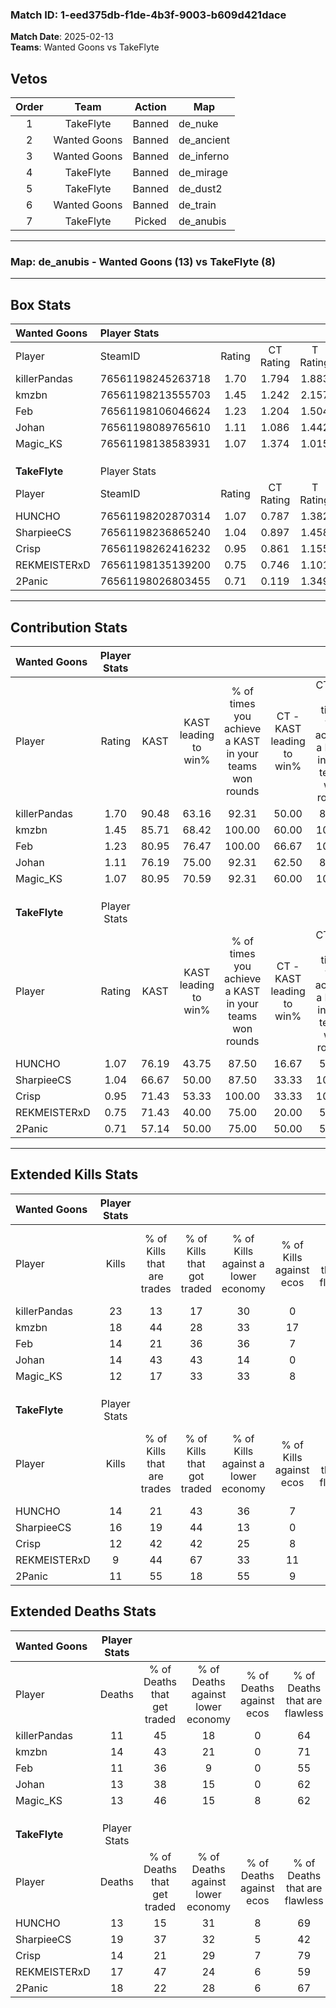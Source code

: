 ### Match ID: 1-eed375db-f1de-4b3f-9003-b609d421dace  
**Match Date**: 2025-02-13  
**Teams**: Wanted Goons vs TakeFlyte  

## Vetos  

| Order | Team | Action | Map |
| :---: | :--: | :----: | --- |
| 1 | TakeFlyte | Banned | de_nuke |
| 2 | Wanted Goons | Banned | de_ancient |
| 3 | Wanted Goons | Banned | de_inferno |
| 4 | TakeFlyte | Banned | de_mirage |
| 5 | TakeFlyte | Banned | de_dust2 |
| 6 | Wanted Goons | Banned | de_train |
| 7 | TakeFlyte | Picked | de_anubis |

---  

### **Map**: de_anubis - Wanted Goons (13) vs TakeFlyte (8)  
---  

## Box Stats  

| **Wanted Goons** | Player Stats      |        |           |          |       |      |       |         |        |      |     |
| :- | :- | :-: | :-: | :-: | :-: | :-: | :-: | :-: | :-: | :-: | :-: |
| Player           | SteamID           | Rating | CT Rating | T Rating | KAST  | ADR  | Kills | Assists | Deaths | K/D  | HS% |
| killerPandas     | 76561198245263718 |  1.70  |   1.794   |  1.883   | 90.48 | 93.0 |  23   |    2    |   11   | 2.09 | 21  |
| kmzbn            | 76561198213555703 |  1.45  |   1.242   |  2.157   | 85.71 | 98.6 |  18   |   12    |   14   | 1.29 | 61  |
| Feb              | 76561198106046624 |  1.23  |   1.204   |  1.504   | 80.95 | 77.2 |  14   |    6    |   11   | 1.27 | 71  |
| Johan            | 76561198089765610 |  1.11  |   1.086   |  1.442   | 76.19 | 65.0 |  14   |    8    |   13   | 1.08 | 42  |
| Magic_KS         | 76561198138583931 |  1.07  |   1.374   |  1.015   | 80.95 | 68.1 |  12   |    7    |   13   | 0.92 | 58  |
|                  |                   |        |           |          |       |      |       |         |        |      |     |
|                  |                   |        |           |          |       |      |       |         |        |      |     |
|                  |                   |        |           |          |       |      |       |         |        |      |     |
| **TakeFlyte**    | Player Stats      |        |           |          |       |      |       |         |        |      |     |
| Player           | SteamID           | Rating | CT Rating | T Rating | KAST  | ADR  | Kills | Assists | Deaths | K/D  | HS% |
| HUNCHO           | 76561198202870314 |  1.07  |   0.787   |  1.382   | 76.19 | 60.3 |  14   |    3    |   13   | 1.08 | 57  |
| SharpieeCS       | 76561198236865240 |  1.04  |   0.897   |  1.458   | 66.67 | 89.8 |  16   |    6    |   19   | 0.84 | 62  |
| Crisp            | 76561198262416232 |  0.95  |   0.861   |  1.155   | 71.43 | 60.1 |  12   |    8    |   14   | 0.86 | 25  |
| REKMEISTERxD     | 76561198135139200 |  0.75  |   0.746   |  1.101   | 71.43 | 61.1 |   9   |    6    |   17   | 0.53 | 55  |
| 2Panic           | 76561198026803455 |  0.71  |   0.119   |  1.349   | 57.14 | 69.3 |  11   |    3    |   18   | 0.61 | 81  |
---  

## Contribution Stats  

| **Wanted Goons** | Player Stats |       |                      |                                                        |                           |                                                             |                          |                                                            |
| :- | :-: | :-: | :-: | :-: | :-: | :-: | :-: | :-: |
| Player           |    Rating    | KAST  | KAST leading to win% | % of times you achieve a KAST in your teams won rounds | CT - KAST leading to win% | CT - % of times you achieve a KAST in your teams won rounds | T - KAST leading to win% | T - % of times you achieve a KAST in your teams won rounds |
| killerPandas     |     1.70     | 90.48 |        63.16         |                         92.31                          |           50.00           |                            83.33                            |          77.78           |                           100.00                           |
| kmzbn            |     1.45     | 85.71 |        68.42         |                         100.00                         |           60.00           |                           100.00                            |          77.78           |                           100.00                           |
| Feb              |     1.23     | 80.95 |        76.47         |                         100.00                         |           66.67           |                           100.00                            |          87.50           |                           100.00                           |
| Johan            |     1.11     | 76.19 |        75.00         |                         92.31                          |           62.50           |                            83.33                            |          87.50           |                           100.00                           |
| Magic_KS         |     1.07     | 80.95 |        70.59         |                         92.31                          |           60.00           |                           100.00                            |          85.71           |                           85.71                            |
|                  |              |       |                      |                                                        |                           |                                                             |                          |                                                            |
|                  |              |       |                      |                                                        |                           |                                                             |                          |                                                            |
|                  |              |       |                      |                                                        |                           |                                                             |                          |                                                            |
| **TakeFlyte**    | Player Stats |       |                      |                                                        |                           |                                                             |                          |                                                            |
| Player           |    Rating    | KAST  | KAST leading to win% | % of times you achieve a KAST in your teams won rounds | CT - KAST leading to win% | CT - % of times you achieve a KAST in your teams won rounds | T - KAST leading to win% | T - % of times you achieve a KAST in your teams won rounds |
| HUNCHO           |     1.07     | 76.19 |        43.75         |                         87.50                          |           16.67           |                            50.00                            |          60.00           |                           100.00                           |
| SharpieeCS       |     1.04     | 66.67 |        50.00         |                         87.50                          |           33.33           |                           100.00                            |          62.50           |                           83.33                            |
| Crisp            |     0.95     | 71.43 |        53.33         |                         100.00                         |           33.33           |                           100.00                            |          66.67           |                           100.00                           |
| REKMEISTERxD     |     0.75     | 71.43 |        40.00         |                         75.00                          |           20.00           |                            50.00                            |          50.00           |                           83.33                            |
| 2Panic           |     0.71     | 57.14 |        50.00         |                         75.00                          |           50.00           |                            50.00                            |          50.00           |                           83.33                            |
---  

## Extended Kills Stats  

| **Wanted Goons** | Player Stats |                            |                            |                                    |                         |                              |                                 |                                       |                    |           |
| :- | :-: | :-: | :-: | :-: | :-: | :-: | :-: | :-: | :-: | :-: |
| Player           |    Kills     | % of Kills that are trades | % of Kills that got traded | % of Kills against a lower economy | % of Kills against ecos | % of Kills that are flawless | % of Kills that are close duels | % of Kills that are assisted by flash | Pistol Round Kills | AWP Kills |
| killerPandas     |      23      |             13             |             17             |                 30                 |            0            |              78              |                4                |                   0                   |         5          |    10     |
| kmzbn            |      18      |             44             |             28             |                 33                 |           17            |              50              |               11                |                  22                   |         1          |     0     |
| Feb              |      14      |             21             |             36             |                 36                 |            7            |              36              |                0                |                   0                   |         1          |     0     |
| Johan            |      14      |             43             |             43             |                 14                 |            0            |              64              |                7                |                   7                   |         2          |     0     |
| Magic_KS         |      12      |             17             |             33             |                 33                 |            8            |              75              |                8                |                   0                   |         1          |     0     |
|                  |              |                            |                            |                                    |                         |                              |                                 |                                       |                    |           |
|                  |              |                            |                            |                                    |                         |                              |                                 |                                       |                    |           |
|                  |              |                            |                            |                                    |                         |                              |                                 |                                       |                    |           |
| **TakeFlyte**    | Player Stats |                            |                            |                                    |                         |                              |                                 |                                       |                    |           |
| Player           |    Kills     | % of Kills that are trades | % of Kills that got traded | % of Kills against a lower economy | % of Kills against ecos | % of Kills that are flawless | % of Kills that are close duels | % of Kills that are assisted by flash | Pistol Round Kills | AWP Kills |
| HUNCHO           |      14      |             21             |             43             |                 36                 |            7            |              50              |                0                |                   7                   |         0          |     0     |
| SharpieeCS       |      16      |             19             |             44             |                 13                 |            0            |              63              |               13                |                  13                   |         1          |     2     |
| Crisp            |      12      |             42             |             42             |                 25                 |            8            |              58              |                0                |                   0                   |         2          |     3     |
| REKMEISTERxD     |      9       |             44             |             67             |                 33                 |           11            |              89              |                0                |                  33                   |         0          |     0     |
| 2Panic           |      11      |             55             |             18             |                 55                 |            9            |              64              |               18                |                   0                   |         2          |     0     |
## Extended Deaths Stats  

| **Wanted Goons** | Player Stats |                             |                                   |                          |                               |                            |                           |               |
| :- | :-: | :-: | :-: | :-: | :-: | :-: | :-: | :-: |
| Player           |    Deaths    | % of Deaths that get traded | % of Deaths against lower economy | % of Deaths against ecos | % of Deaths that are flawless | % of Deaths that are close | % of Deaths while blinded | Deaths to AWP |
| killerPandas     |      11      |             45              |                18                 |            0             |              64               |             9              |            18             |       1       |
| kmzbn            |      14      |             43              |                21                 |            0             |              71               |             0              |             7             |       0       |
| Feb              |      11      |             36              |                 9                 |            0             |              55               |             9              |             0             |       2       |
| Johan            |      13      |             38              |                15                 |            0             |              62               |             15             |            15             |       0       |
| Magic_KS         |      13      |             46              |                15                 |            8             |              62               |             0              |             8             |       2       |
|                  |              |                             |                                   |                          |                               |                            |                           |               |
|                  |              |                             |                                   |                          |                               |                            |                           |               |
|                  |              |                             |                                   |                          |                               |                            |                           |               |
| **TakeFlyte**    | Player Stats |                             |                                   |                          |                               |                            |                           |               |
| Player           |    Deaths    | % of Deaths that get traded | % of Deaths against lower economy | % of Deaths against ecos | % of Deaths that are flawless | % of Deaths that are close | % of Deaths while blinded | Deaths to AWP |
| HUNCHO           |      13      |             15              |                31                 |            8             |              69               |             8              |             8             |       1       |
| SharpieeCS       |      19      |             37              |                32                 |            5             |              42               |             5              |            11             |       3       |
| Crisp            |      14      |             21              |                29                 |            7             |              79               |             0              |             0             |       1       |
| REKMEISTERxD     |      17      |             47              |                24                 |            6             |              59               |             6              |             6             |       2       |
| 2Panic           |      18      |             22              |                28                 |            6             |              67               |             11             |             6             |       3       |
